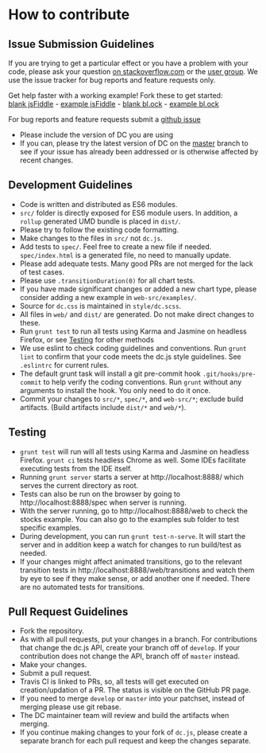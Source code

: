 # How to contribute

## Issue Submission Guidelines

If you are trying to get a particular effect or you have a problem with your code, please ask your question [on stackoverflow.com](http://stackoverflow.com/questions/tagged/dc.js) or the [user group](https://groups.google.com/forum/?fromgroups#!forum/dc-js-user-group). We use the issue tracker for bug reports and feature requests only.

Get help faster with a working example! Fork these to get started:<br>
[blank jsFiddle](https://jsfiddle.net/gordonwoodhull/rL82bguk/) - [example jsFiddle](https://jsfiddle.net/gordonwoodhull/5ztavmjy/) - [blank bl.ock](https://blockbuilder.org/gordonwoodhull/f6bab3d2f5b34018548207014b4056bf) - [example bl.ock](https://blockbuilder.org/gordonwoodhull/bcf9eaa0bfc2c84373cffac06d5755e5)

For bug reports and feature requests submit a [github issue](http://github.com/dc-js/dc.js/issues)
  * Please include the version of DC you are using
  * If you can, please try the latest version of DC on the [master](https://raw.github.com/dc-js/dc.js/master/dc.js) branch to see if your issue has already been addressed or is otherwise affected by recent changes.

## Development Guidelines

* Code is written and distributed as ES6 modules.
* `src/` folder is directly exposed for ES6 module users.
  In addition, a `rollup` generated UMD bundle is placed in `dist/`.
* Please try to follow the existing code formatting.
* Make changes to the files in `src/` not `dc.js`.
* Add tests to `spec/`. Feel free to create a new file if needed.
  `spec/index.html` is a generated file, no need to manually update.
* Please add adequate tests. Many good PRs are not merged for the
  lack of test cases.
* Please use `.transitionDuration(0)` for all chart tests.
* If you have made significant changes or added a new chart type,
  please consider adding a new example in `web-src/examples/`.
* Source for `dc.css` is maintained in `style/dc.scss`.
* All files in `web/` and `dist/` are generated.
  Do not make direct changes to these.
* Run `grunt test` to run all tests using Karma and Jasmine on headless Firefox,
  or see [Testing](#Testing) for other methods
* We use eslint to check coding guidelines and conventions.
  Run `grunt lint` to confirm that your code meets the dc.js style guidelines.
  See `.eslintrc` for current rules.
* The default grunt task will install a git pre-commit hook
  `.git/hooks/pre-commit` to help verify the coding conventions.
  Run `grunt` without any arguments to install the hook.
  You only need to do it once.
* Commit your changes to `src/*`, `spec/*`, and `web-src/*`; exclude build artifacts.
  (Build artifacts include `dist/*` and `web/*`).

## Testing
* `grunt test` will run will all tests using Karma and Jasmine on headless Firefox.
  `grunt ci` tests headless Chrome as well.
  Some IDEs facilitate executing tests from the IDE itself.
* Running `grunt server` starts a server at http://localhost:8888/ which serves
  the current directory as root.
* Tests can also be run on the browser by going to http://localhost:8888/spec when
  server is running.
* With the server running, go to http://localhost:8888/web to check the stocks example.
  You can also go to the examples sub folder to test specific examples.
* During development, you can run `grunt test-n-serve`.
  It will start the server and in addition keep a watch for changes to
  run build/test as needed.
* If your changes might affect animated transitions,
  go to the relevant transition tests in
  http://localhost:8888/web/transitions and watch them by eye to see if they make
  sense, or add another one if needed. There are no automated tests for transitions.

## Pull Request Guidelines

* Fork the repository.
* As with all pull requests, put your changes in a branch.
  For contributions that change the dc.js API, create your branch off of `develop`.
  If your contribution does not change the API, branch off of `master` instead.
* Make your changes.
* Submit a pull request.
* Travis CI is linked to PRs, so, all tests will get executed on creation/updation of a PR.
  The status is visible on the GitHub PR page.
* If you need to merge `develop` or `master` into your patchset,
  instead of merging please use git rebase.
* The DC maintainer team will review and build the artifacts when merging.
* If you continue making changes to your fork of `dc.js`,
  please create a separate branch for each pull request and keep the changes separate.
